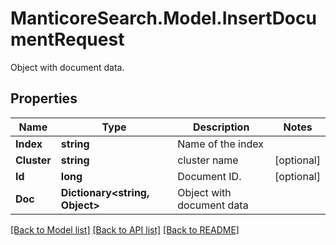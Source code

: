 # ManticoreSearch.Model.InsertDocumentRequest
Object with document data. 

## Properties

Name | Type | Description | Notes
------------ | ------------- | ------------- | -------------
**Index** | **string** | Name of the index | 
**Cluster** | **string** | cluster name | [optional] 
**Id** | **long** | Document ID.  | [optional] 
**Doc** | **Dictionary&lt;string, Object&gt;** | Object with document data  | 

[[Back to Model list]](../README.md#documentation-for-models) [[Back to API list]](../README.md#documentation-for-api-endpoints) [[Back to README]](../README.md)


